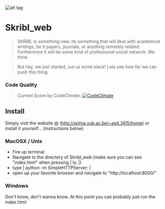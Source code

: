 ![alt tag](https://dl.dropboxusercontent.com/u/7276586/logo.gif)

Skribl_web
==========

> SKRIBL is something new. Its something that will deal with academical writings, be it papers, journals, or anything remotely related. Furthermore it will be some kind of professional social network. We think.

> But hey, we just started, cut us some slack! Lets see how far we can push this thing.

### Code Quality

> Current Score by CodeClimate:  [![CodeClimate](https://codeclimate.com/github/SKRIBLDEV/Skribl_web/badges/gpa.svg)](https://codeclimate.com/github/SKRIBLDEV/Skribl_web)

## Install

Simply visit the website @ (http://wilma.vub.ac.be/~se4_1415/home)
or install it yourself... (instructions below)

### MacOSX / Unix
- Fire up terminal
- Navigate to the directory of Skribl_web (make sure you can see "index.html" when pressing | ls; |)
- type | python -m SimpleHTTPServer; |
- open up your favorite browser and navigate to "http://localhost:8000/"

### Windows
Don't know, don't wanna know. At this point you can probably just run the index.html
